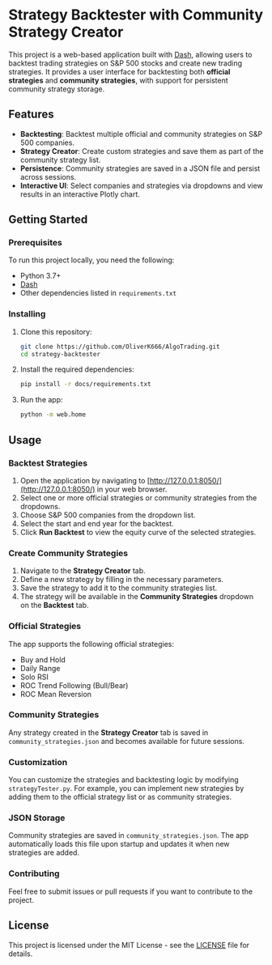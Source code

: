 # Strategy Backtester with Community Strategy Creator

This project is a web-based application built with [Dash](https://dash.plotly.com/), allowing users to backtest trading strategies on S&P 500 stocks and create new trading strategies. It provides a user interface for backtesting both **official strategies** and **community strategies**, with support for persistent community strategy storage.

## Features

- **Backtesting**: Backtest multiple official and community strategies on S&P 500 companies.
- **Strategy Creator**: Create custom strategies and save them as part of the community strategy list.
- **Persistence**: Community strategies are saved in a JSON file and persist across sessions.
- **Interactive UI**: Select companies and strategies via dropdowns and view results in an interactive Plotly chart.

## Getting Started

### Prerequisites

To run this project locally, you need the following:

- Python 3.7+
- [Dash](https://dash.plotly.com/)
- Other dependencies listed in `requirements.txt`

### Installing

1. Clone this repository:

   ```bash
   git clone https://github.com/OliverK666/AlgoTrading.git
   cd strategy-backtester
   ```
2. Install the required dependencies:

    ```bash
    pip install -r docs/requirements.txt
    ```
3. Run the app:
   ```bash
   python -m web.home
   ```

## Usage

### Backtest Strategies

1. Open the application by navigating to [http://127.0.0.1:8050/](http://127.0.0.1:8050/) in your web browser.
2. Select one or more official strategies or community strategies from the dropdowns.
3. Choose S&P 500 companies from the dropdown list.
4. Select the start and end year for the backtest.
5. Click **Run Backtest** to view the equity curve of the selected strategies.

### Create Community Strategies

1. Navigate to the **Strategy Creator** tab.
2. Define a new strategy by filling in the necessary parameters.
3. Save the strategy to add it to the community strategies list.
4. The strategy will be available in the **Community Strategies** dropdown on the **Backtest** tab.

### Official Strategies

The app supports the following official strategies:

- Buy and Hold
- Daily Range
- Solo RSI
- ROC Trend Following (Bull/Bear)
- ROC Mean Reversion

### Community Strategies

Any strategy created in the **Strategy Creator** tab is saved in `community_strategies.json` and becomes available for future sessions.

### Customization

You can customize the strategies and backtesting logic by modifying `strategyTester.py`. For example, you can implement new strategies by adding them to the official strategy list or as community strategies.

### JSON Storage

Community strategies are saved in `community_strategies.json`. The app automatically loads this file upon startup and updates it when new strategies are added.

### Contributing

Feel free to submit issues or pull requests if you want to contribute to the project.

## License

This project is licensed under the MIT License - see the [LICENSE](./LICENSE) file for details.

